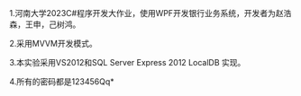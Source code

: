 1.河南大学2023C#程序开发大作业，使用WPF开发银行业务系统，开发者为赵浩森，王申，己树鸿。

2.采用MVVM开发模式。

3.本实验采用VS2012和SQL Server Express 2012  LocalDB 实现。

4.所有的密码都是123456Qq*
